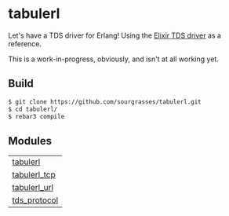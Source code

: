 # tabulerl
Let's have a TDS driver for Erlang! Using the [Elixir TDS driver](https://github.com/livehelpnow/tds/issues) as a reference.

This is a work-in-progress, obviously, and isn't at all working yet.

## Build
```bash
$ git clone https://github.com/sourgrasses/tabulerl.git
$ cd tabulerl/
$ rebar3 compile
```

## Modules ##

<table width="100%" border="0" summary="list of modules">
<tr><td><a href="http://github.com/sourgrasses/tabulerl/blob/master/doc/tabulerl.md" class="module">tabulerl</a></td></tr>
<tr><td><a href="http://github.com/sourgrasses/tabulerl/blob/master/doc/tabulerl_tcp.md" class="module">tabulerl_tcp</a></td></tr>
<tr><td><a href="http://github.com/sourgrasses/tabulerl/blob/master/doc/tabulerl_url.md" class="module">tabulerl_url</a></td></tr>
<tr><td><a href="http://github.com/sourgrasses/tabulerl/blob/master/doc/tds_protocol.md" class="module">tds_protocol</a></td></tr></table>
